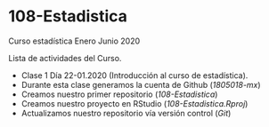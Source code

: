 # 108-Estadistica
Curso estadística Enero Junio 2020

Lista de actividades del Curso.

+ Clase 1 Día 22-01.2020 (Introducción al curso de estadística).
 + Durante esta clase generamos la cuenta de Github (*1805018-mx*)
 + Creamos nuestro primer repositorio (*108-Estadistica*)
 + Creamos nuestro proyecto en RStudio (*108-Estadistica.Rproj*)
 + Actualizamos nuestro repositorio vía versión control (*Git*)
 
